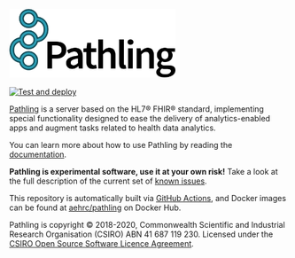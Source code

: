 <a href="https://pathling.csiro.au"><img src="./media/logo-colour-detail-tight.svg" alt="Pathling logo" width="300"/></a>

[![Test and deploy](https://github.com/aehrc/pathling/workflows/Test%20and%20deploy/badge.svg)](https://github.com/aehrc/pathling/actions?query=workflow%3A%22Test+and+deploy%22)

[Pathling](https://pathling.csiro.au) is a server based on the HL7® FHIR® standard, implementing special functionality designed
to ease the delivery of analytics-enabled apps and augment tasks related to health data analytics.

You can learn more about how to use Pathling by reading the
[documentation](https://pathling.csiro.au/docs).

**Pathling is experimental software, use it at your own risk!** Take a look at the
full description of the current set of [known issues](https://github.com/aehrc/pathling/issues).

This repository is automatically built via [GitHub Actions](https://github.com/aehrc/pathling/actions), and Docker images can be found at [aehrc/pathling](https://hub.docker.com/r/aehrc/pathling) on Docker Hub.

Pathling is copyright © 2018-2020, Commonwealth Scientific and Industrial Research Organisation
(CSIRO) ABN 41 687 119 230. Licensed under the [CSIRO Open Source Software Licence Agreement](./LICENSE.md).
